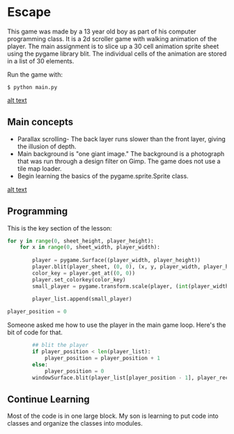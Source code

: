Escape
======
This game was made by a 13 year old boy as part of his
computer programming class.  It is a 2d scroller game with walking 
animation of the player.  The main assignment is to slice up
a 30 cell animation sprite sheet using the pygame library blit.
The individual cells of the animation are stored in a list of 30
elements.

Run the game with:

    $ python main.py

[alt text](screenshots/escape_start.png "Escape running on Android")


Main concepts
-------------

* Parallax scrolling- The back layer runs slower than the front layer, giving the illusion of depth.
* Main background is "one giant image."  The background is a photograph
that was run through a design filter on Gimp.  The game does not use a 
tile map loader. 
* Begin learning the basics of the pygame.sprite.Sprite class.

[alt text](screenshots/escape_jump.png "Player jumping")

Programming
-----------

This is the key section of the lesson:

```python
for y in range(0, sheet_height, player_height):
    for x in range(0, sheet_width, player_width):
    
        player = pygame.Surface((player_width, player_height))
        player.blit(player_sheet, (0, 0), (x, y, player_width, player_height))
        color_key = player.get_at((0, 0))
        player.set_colorkey(color_key)
        small_player = pygame.transform.scale(player, (int(player_width / 2.5), int(player_height / 2.5)))
        
        player_list.append(small_player)

player_position = 0
```

Someone asked me how to use the player in the main game loop.  Here's the bit of code for that.

```python
        ## blit the player
        if player_position < len(player_list):
            player_position = player_position + 1
        else:
            player_position = 0
        windowSurface.blit(player_list[player_position - 1], player_rect)
```

Continue Learning
-----------------
Most of the code is in one large block.  My son is learning to put
code into classes and organize the classes into modules.
